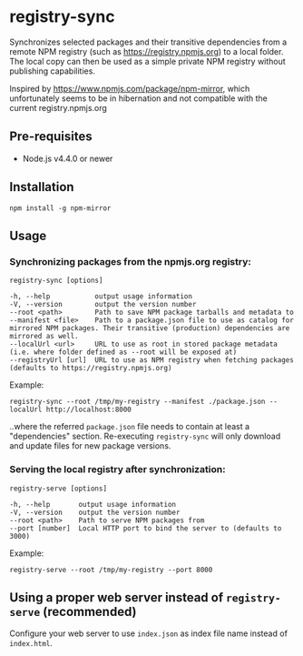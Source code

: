 # registry-sync

Synchronizes selected packages and their transitive dependencies from a remote NPM registry (such as https://registry.npmjs.org) to a local folder.
The local copy can then be used as a simple private NPM registry without publishing capabilities.

Inspired by https://www.npmjs.com/package/npm-mirror, which unfortunately seems to be in hibernation and not compatible with the current registry.npmjs.org

## Pre-requisites

- Node.js v4.4.0 or newer

## Installation

    npm install -g npm-mirror

## Usage

### Synchronizing packages from the npmjs.org registry:

    registry-sync [options]

    -h, --help           output usage information
    -V, --version        output the version number
    --root <path>        Path to save NPM package tarballs and metadata to
    --manifest <file>    Path to a package.json file to use as catalog for mirrored NPM packages. Their transitive (production) dependencies are mirrored as well.
    --localUrl <url>     URL to use as root in stored package metadata (i.e. where folder defined as --root will be exposed at)
    --registryUrl [url]  URL to use as NPM registry when fetching packages (defaults to https://registry.npmjs.org)

Example:

    registry-sync --root /tmp/my-registry --manifest ./package.json --localUrl http://localhost:8000

..where the referred ```package.json``` file needs to contain at least a "dependencies" section.
Re-executing ```registry-sync``` will only download and update files for new package versions.

### Serving the local registry after synchronization:

    registry-serve [options]

    -h, --help       output usage information
    -V, --version    output the version number
    --root <path>    Path to serve NPM packages from
    --port [number]  Local HTTP port to bind the server to (defaults to 3000)

Example:

    registry-serve --root /tmp/my-registry --port 8000

## Using a proper web server instead of ```registry-serve``` (recommended)

Configure your web server to use `index.json` as index file name instead of `index.html`.
